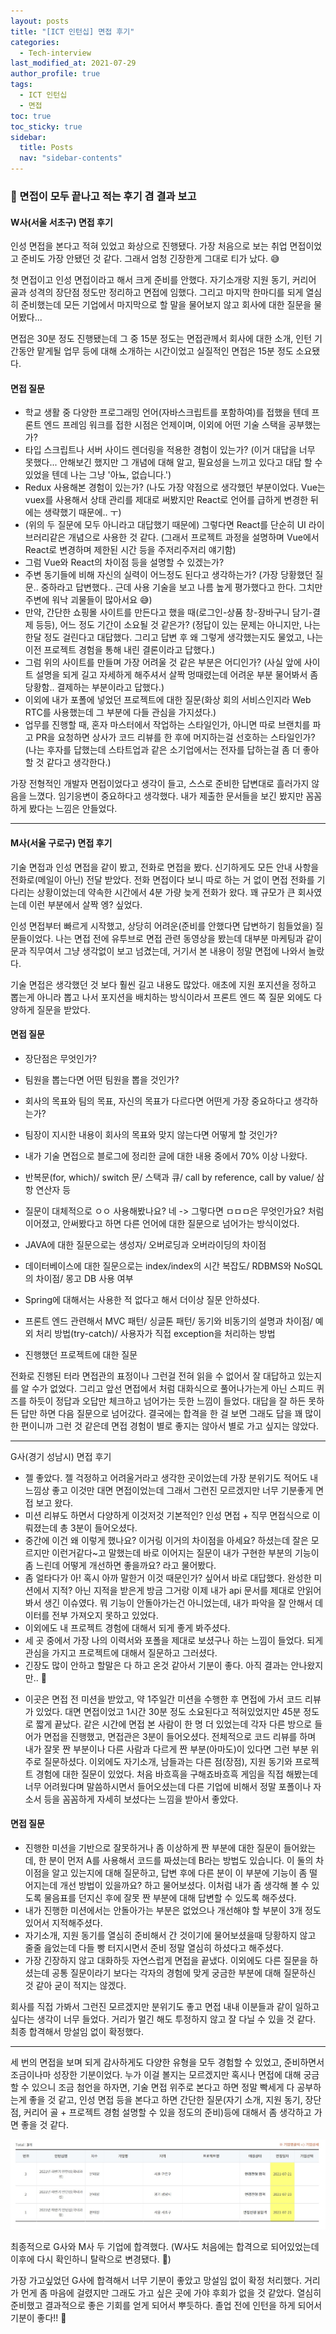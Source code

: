 ```yaml
---
layout: posts
title: "[ICT 인턴십] 면접 후기"
categories:
  - Tech-interview
last_modified_at: 2021-07-29
author_profile: true
tags:
  - ICT 인턴십
  - 면접
toc: true
toc_sticky: true
sidebar:
  title: Posts
  nav: "sidebar-contents"
---
```


### 🎈 면접이 모두 끝나고 적는 후기 겸 결과 보고

#### W사(서울 서초구) 면접 후기

인성 면접을 본다고 적혀 있었고 화상으로 진행됐다. 가장 처음으로 보는 취업 면접이었고 준비도 가장 안됐던 것 같다. 그래서 엄청 긴장한게 그대로 티가 났다. 😅

첫 면접이고 인성 면접이라고 해서 크게 준비를 안했다. 자기소개랑 지원 동기, 커리어 골과 성격의 장단점 정도만 정리하고 면접에 임했다. 그리고 마지막 한마디를 되게 열심히 준비했는데 모든 기업에서 마지막으로 할 말을 물어보지 않고 회사에 대한 질문을 물어봤다...

면접은 30분 정도 진행됐는데 그 중 15분 정도는 면접관께서 회사에 대한 소개, 인턴 기간동안 맡게될 업무 등에 대해 소개하는 시간이었고 실질적인 면접은 15분 정도 소요됐다.

#### 면접 질문

- 학교 생활 중 다양한 프로그래밍 언어(자바스크립트를 포함하여)를 접했을 텐데 프론트 엔드 프레임 워크를 접한 시점은 언제이며, 이외에 어떤 기술 스택을 공부했는가?
- 타입 스크립트나 서버 사이드 렌더링을 적용한 경험이 있는가? (이거 대답을 너무 못했다... 안해보긴 했지만 그 개념에 대해 알고, 필요성을 느끼고 있다고 대답 할 수 있었을 텐데 나는 그냥 '아뇨, 없습니다.')
- Redux 사용해본 경험이 있는가? (나도 가장 약점으로 생각했던 부분이었다. Vue는 vuex를 사용해서 상태 관리를 제대로 써봤지만 React로 언어를 급하게 변경한 뒤에는 생략했기 때문에.. ㅜ)
- (위의 두 질문에 모두 아니라고 대답했기 때문에) 그렇다면 React를 단순히 UI 라이브러리같은 개념으로 사용한 것 같다. (그래서 프로젝트 과정을 설명하며 Vue에서 React로 변경하며 제한된 시간 등을 주저리주저리 얘기함)
- 그럼 Vue와 React의 차이점 등을 설명할 수 있겠는가?
- 주변 동기들에 비해 자신의 실력이 어느정도 된다고 생각하는가? (가장 당황했던 질문.. 중하라고 답변했다.. 근데 사용 기술을 보고 나름 높게 평가했다고 한다. 그치만 주변에 워낙 괴물들이 많아서요 😅)
- 만약, 간단한 쇼핑몰 사이트를 만든다고 했을 때(로그인-상품 창-장바구니 담기-결제 등등), 어느 정도 기간이 소요될 것 같은가? (정답이 있는 문제는 아니지만, 나는 한달 정도 걸린다고 대답했다. 그리고 답변 후 왜 그렇게 생각했는지도 물었고, 나는 이전 프로젝트 경험을 통해 내린 결론이라고 답했다.)
- 그럼 위의 사이트를 만들며 가장 어려울 것 같은 부분은 어디인가? (사실 앞에 사이트 설명을 되게 길고 자세하게 해주셔서 살짝 멍때렸는데 어려운 부분 물어봐서 좀 당황함.. 결제하는 부분이라고 답했다.)
- 이외에 내가 포폴에 넣었던 프로젝트에 대한 질문(화상 회의 서비스인지라 Web RTC를 사용했는데 그 부분에 다들 관심을 가지셨다.)
- 업무를 진행할 때, 혼자 마스터에서 작업하는 스타일인가, 아니면 따로 브랜치를 파고 PR을 요청하면 상사가 코드 리뷰를 한 후에 머지하는걸 선호하는 스타일인가? (나는 후자를 답했는데 스타트업과 같은 소기업에서는 전자를 답하는걸 좀 더 좋아할 것 같다고 생각한다.)

가장 전형적인 개발자 면접이었다고 생각이 들고, 스스로 준비한 답변대로 흘러가지 않음을 느꼈다. 임기응변이 중요하다고 생각했다. 내가 제출한 문서들을 보긴 봤지만 꼼꼼하게 봤다는 느낌은 안들었다.

----

#### M사(서울 구로구) 면접 후기

기술 면접과 인성 면접을 같이 봤고, 전화로 면접을 봤다. 신기하게도 모든 안내 사항을 전화로(메일이 아닌) 전달 받았다. 전화 면접이다 보니 따로 하는 거 없이 면접 전화를 기다리는 상황이었는데 약속한 시간에서 4분 가량 늦게 전화가 왔다. 꽤 규모가 큰 회사였는데 이런 부분에서 살짝 엥? 싶었다.

인성 면접부터 빠르게 시작했고, 상당히 어려운(준비를 안했다면 답변하기 힘들었을) 질문들이었다. 나는 면접 전에 유투브로 면접 관련 동영상을 봤는데 대부분 마케팅과 같이 문과 직무여서 그냥 생각없이 보고 넘겼는데, 거기서 본 내용이 정말 면접에 나와서 놀랐다.

기술 면접은 생각했던 것 보다 훨씬 길고 내용도 많았다. 애초에 지원 포지션을 정하고 뽑는게 아니라 뽑고 나서 포지션을 배치하는 방식이라서 프론트 엔드 쪽 질문 외에도 다양하게 질문을 받았다.

#### 면접 질문

- 장단점은 무엇인가?
- 팀원을 뽑는다면 어떤 팀원을 뽑을 것인가?
- 회사의 목표와 팀의 목표, 자신의 목표가 다르다면 어떤게 가장 중요하다고 생각하는가?
- 팀장이 지시한 내용이 회사의 목표와 맞지 않는다면 어떻게 할 것인가?

- 내가 기술 면접으로 블로그에 정리한 글에 대한 내용 중에서 70% 이상 나왔다.
- 반복문(for, which)/ switch 문/ 스택과 큐/ call by reference, call by value/ 삼항 연산자 등
- 질문이 대체적으로 ㅇㅇ 사용해봤나요? 네 -> 그렇다면 ㅁㅁㅁ은 무엇인가요? 처럼 이어졌고, 안써봤다고 하면 다른 언어에 대한 질문으로 넘어가는 방식이었다. 
- JAVA에 대한 질문으로는 생성자/ 오버로딩과 오버라이딩의 차이점
- 데이터베이스에 대한 질문으로는 index/index의 시간 복잡도/ RDBMS와 NoSQL의 차이점/ 몽고 DB 사용 여부
- Spring에 대해서는 사용한 적 없다고 해서 더이상 질문 안하셨다.
- 프론트 엔드 관련해서 MVC 패턴/ 싱글톤 패턴/ 동기와 비동기의 설명과 차이점/ 예외 처리 방법(try-catch)/ 사용자가 직접 exception을 처리하는 방법
- 진행했던 프로젝트에 대한 질문

전화로 진행된 터라 면접관의 표정이나 그런걸 전혀 읽을 수 없어서 잘 대답하고 있는지를 알 수가 없었다. 그리고 앞선 면접에서 처럼 대화식으로 풀어나가는게 아닌 스피드 퀴즈를 하듯이 정답과 오답만 체크하고 넘어가는 듯한 느낌이 들었다. 대답을 잘 하든 못하든 답만 하면 다음 질문으로 넘어갔다. 결국에는 합격을 한 걸 보면 그래도 답을 꽤 많이 한 편이니까 그런 것 같은데 면접 경험이 별로 좋지는 않아서 별로 가고 싶지는 않았다.


----

G사(경기 성남시) 면접 후기


- 젤 좋았다. 젤 걱정하고 어려울거라고 생각한 곳이었는데 가장 분위기도 적어도 내 느낌상 좋고 이것만 대면 면접이었는데 그래서 그런진 모르겠지만 너무 기분좋게 면접 보고 왔다.
- 미션 리뷰도 하면서 다양하게 이것저것 기본적인? 인성 면접 + 직무 면접식으로 이뤄졌는데 총 3분이 들어오셨다.
- 중간에 이건 왜 이렇게 했나요? 이거링 이거의 차이점을 아세요? 하셨는데 잘은 모르지만 이런거같다~고 말했는데 바로 이어지는 질문이 내가 구현한 부분의 기능이 좀 느린데 어떻게 개선하면 좋을까요? 라고 물어봤다.
- 좀 얼타다가 아! 혹시 아까 말한거 이것 때문인가? 싶어서 바로 대답했다. 완성한 미션에서 지적? 아닌 지적을 받은게 방금 그거랑 이제 내가 api 문서를 제대로 안읽어봐서 생긴 이슈였다. 뭐 기능이 안돌아가는건 아니었는데, 내가 파악을 잘 안해서 데이터를 전부 가져오지 못하고 있었다.
- 이외에도 내 프로젝트 경험에 대해서 되게 좋게 봐주셨다.
- 세 곳 중에서 가장 나의 이력서와 포폴을 제대로 보셨구나 하는 느낌이 들었다. 되게 관심을 가지고 프로젝트에 대해서 질문하고 그러셨다. 
- 긴장도 많이 안하고 할말은 다 하고 온것 같아서 기분이 좋다. 아직 결과는 안나왔지만.. 🤣

* 이곳은 면접 전 미션을 받았고, 약 1주일간 미션을 수행한 후 면접에 가서 코드 리뷰가 있었다. 대면 면접이었고 1시간 30분 정도 소요된다고 적혀있었지만 45분 정도로 짧게 끝났다. 같은 시간에 면접 본 사람이 한 명 더 있었는데 각자 다른 방으로 들어가 면접을 진행했고, 면접관은 3분이 들어오셨다. 전체적으로 코드 리뷰를 하며 내가 잘못 짠 부분이나 다른 사람과 다르게 짠 부분(아마도)이 있다면 그런 부분 위주로 질문하셨다. 이외에도 자기소개, 남들과는 다른 점(장점), 지원 동기와 프로젝트 경험에 대한 질문이 있었다. 처음 바흐흑을 구해죠바흐흑 게임을 직접 해봤는데 너무 어려웠다며 말씀하시면서 들어오셨는데 다른 기업에 비해서 정말 포폴이나 자소서 등을 꼼꼼하게 자세히 보셨다는 느낌을 받아서 좋았다. 

#### 면접 질문

- 진행한 미션을 기반으로 잘못하거나 좀 이상하게 짠 부분에 대한 질문이 들어왔는데, 한 분이 먼저 A를 사용해서 코드를 짜셨는데 B라는 방법도 있습니다. 이 둘의 차이점을 알고 있는지에 대해 질문하고, 답변 후에 다른 분이 이 부분에 기능이 좀 떨어지는데 개선 방법이 있을까요? 하고 물어보셨다. 이처럼 내가 좀 생각해 볼 수 있도록 물음표를 던지신 후에 잘못 짠 부분에 대해 답변할 수 있도록 해주셨다.
- 내가 진행한 미션에서는 안돌아가는 부분은 없었으나 개선해야 할 부분이 3개 정도 있어서 지적해주셨다.
- 자기소개, 지원 동기를 열심히 준비해서 간 것이기에 물어보셨을때 당황하지 않고 줄줄 읊었는데 다들 빵 터지시면서 준비 정말 열심히 하셨다고 해주셨다.
- 가장 긴장하지 않고 대화하듯 자연스럽게 면접을 끝냈다. 이외에도 다른 질문을 하셨는데 공통 질문이라기 보다는 각자의 경험에 맞게 궁금한 부분에 대해 질문하신 것 같아 굳이 적지는 않겠다. 

회사를 직접 가봐서 그런진 모르겠지만 분위기도 좋고 면접 내내 이분들과 같이 일하고 싶다는 생각이 너무 들었다. 거리가 멀긴 해도 투정하지 않고 잘 다닐 수 있을 것 같다. 최종 합격해서 망설임 없이 확정했다.


---

세 번의 면접을 보며 되게 감사하게도 다양한 유형을 모두 경험할 수 있었고, 준비하면서 조금이나마 성장한 기분이었다. 누가 이걸 볼지는 모르겠지만 혹시나 면접에 대해 궁금할 수 있으니 조금 첨언을 하자면, 기술 면접 위주로 본다고 하면 정말 빡세게 다 공부하는게 좋을 것 같고, 인성 면접 등을 본다고 하면 간단한 질문(자기 소개, 지원 동기, 장단점, 커리어 골 + 프로젝트 경험 설명할 수 있을 정도의 준비)등에 대해서 좀 생각하고 가면 좋을 것 같다.



![최종 결과](/assets/image/interview-result.jpg)

최종적으로 G사와 M사 두 기업에 합격했다. (W사도 처음에는 합격으로 되어있었는데 이후에 다시 확인하니 탈락으로 변경됐다. 🤔)

가장 가고싶었던 G사에 합격해서 너무 기분이 좋았고 망설임 없이 확정 처리했다. 거리가 먼게 좀 마음에 걸렸지만 그래도 가고 싶은 곳에 가야 후회가 없을 것 같았다. 열심히 준비했고 결과적으로 좋은 기회를 얻게 되어서 뿌듯하다. 졸업 전에 인턴을 하게 되어서 기분이 좋다!! 🤩